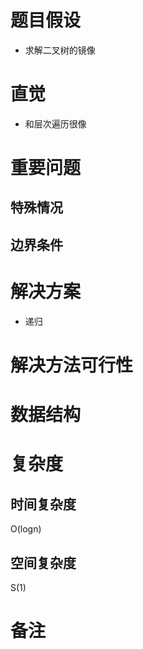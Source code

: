 # 题目假设
- 求解二叉树的镜像
# 直觉
- 和层次遍历很像
# 重要问题

## 特殊情况

## 边界条件

# 解决方案
- 递归

# 解决方法可行性

# 数据结构

# 复杂度
## 时间复杂度
O(logn)
## 空间复杂度
S(1)

# 备注



